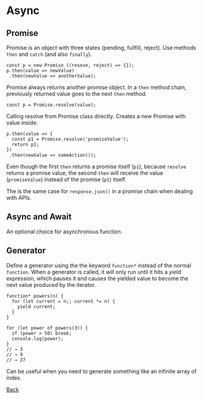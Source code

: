 # Async

## Promise

Promise is an object with three states (pending, fullfill, reject).
Use methods `then` and `catch` (and also `finally`).

```
const p = new Promise ((resove, reject) => {});
p.then(value => newValue)
 .then(newValue => anotherValue);
```

Promise always returns another promise object.
In a `then` method chain, previously returned value goes to the next `then` method.


```
const p = Promise.resolve(value);
```

Calling resolve from Promise class directly. Creates a new Promise with value inside.


```
p.then(value => {
  const p1 = Promise.resolve('promiseValue');
  return p1;
})
 .then(newValue => someAction());
```
Even though the first `then` returns a promise itself (`p1`), because `resolve` returns a promise value, the second `then` will receive the value (`promiseValue`) instead of the promise (`p1`) itself.

The is the same case for `response.json()` in a promise chain when dealing with APIs.



## Async and Await

An optional choice for asynchronous function.

## Generator

Define a generator using the the keyword `function*` instead of the normal `function`. When a generator is called, it will only run until it hits a *yield* expression, which pauses it and causes the yielded value to become the next value produced by the iterator.

```
function* powers(n) {
  for (let current = n;; current *= n) {
    yield current;
  }
}

for (let power of powers(3)) {
  if (power > 50) break;
  console.log(power);
}
// → 3
// → 9
// → 27
```

Can be useful when you need to generate something like an infinite array of index.


[Back](../../../README.md)
